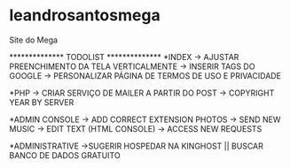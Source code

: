 # leandrosantosmega
 Site do Mega

 ************** TODOLIST **************
*INDEX
-> AJUSTAR PREENCHIMENTO DA TELA VERTICALMENTE
-> INSERIR TAGS DO GOOGLE
-> PERSONALIZAR PÁGINA DE TERMOS DE USO E PRIVACIDADE

*PHP
-> CRIAR SERVIÇO DE MAILER A PARTIR DO POST
-> COPYRIGHT YEAR BY SERVER

*ADMIN CONSOLE
-> ADD CORRECT EXTENSION PHOTOS
-> SEND NEW MUSIC
-> EDIT TEXT (HTML CONSOLE)
-> ACCESS NEW REQUESTS 

*ADMINISTRATIVE
->SUGERIR HOSPEDAR NA KINGHOST || BUSCAR BANCO DE DADOS GRATUITO